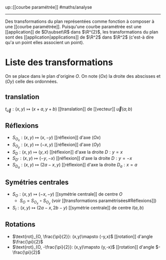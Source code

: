 up::[[courbe paramétrée]]
#maths/analyse

----
Des transformations du plan représentées comme fonction à composer à une [[courbe paramétrée]].
Puisqu'une courbe paramétrée est une [[application]] de $D\subset\R$ dans $\R^{2}$, les transformations du plan sont des [[application|applications]] de $\R^2$ dans $\R^2$ (c'est-à dire qu'a un point elles associent un point).

# Liste des transformations
On se place dans le plan d'origine $O$.
On note $(Ox)$ la droite des abscisses et $(Oy)$ celle des ordonnées.

## translation
$t_{\vec{u}} : (x, y) \mapsto (x+a, y+b)$ [[translation]] de [[vecteur]] $\vec{u}(a;b)$ 

## Réflexions
 - $S_{O_{x}} : (x,y)\mapsto (x, -y)$ [[réflexion]] d'axe $(Ox)$  
 - $S_{O_{y}}: (x,y)\mapsto (-x, y)$ [[réflexion]] d'axe $(Oy)$
 - $S_{D}:(x, y)\mapsto(y,x)$ [[réflexion]] d'axe la droite $D:y=x$
 - $S_{D'}:(x,y)\mapsto(-y,-x)$ [[réflexion]] d'axe la droite $D:y=-x$
 - $S_{D_{a}} : (x,y)\mapsto (2a - x, y)$ [[réflexion]] d'axe la droite $D_{a}:x=a$

## Symétries centrales
 - $S_{O}:(x,y)\mapsto (-x,-y)$ [[symétrie centrale]] de centre $O$
     - $S_{O} = S_{O_{x}} \circ S_{O_{y}}$ (voir [[transformations paramétrisées#Réflexions]])
 - $S_{I} : (x, y)\mapsto (2a-x, 2b-y)$ [[symétrie centrale]] de centre $I(a, b)$

## Rotations
 - $\text{rot}_{O, \frac{\pi}{2}}: (x,y)\mapsto (-y,x)$ [[rotation]] d'angle $\frac{\pi}{2}$
 - $\text{rot}_{O, -\frac{\pi}{2}}: (x,y)\mapsto (y,-x)$ [[rotation]] d'angle $-\frac{\pi}{2}$ 


